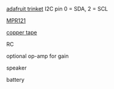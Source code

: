 [adafruit trinket](http://www.adafruit.com/products/1500) I2C pin 0 = SDA, 2 = SCL

[MPR121](https://www.adafruit.com/products/1982)

[copper tape](https://www.adafruit.com/products/1127)

RC

optional op-amp for gain

speaker

battery
